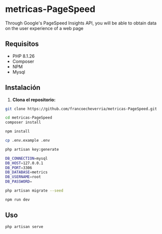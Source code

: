 # metricas-PageSpeed
Through Google's PageSpeed ​​Insights API, you will be able to obtain data on the user experience of a web page

## Requisitos

- PHP 8.1.26
- Composer
- NPM
- Mysql

## Instalación

1. **Clona el repositorio:**

```bash
git clone https://github.com/francoecheverria/metricas-PageSpeed.git

cd metricas-PageSpeed
composer install

npm install

cp .env.example .env

php artisan key:generate

DB_CONNECTION=mysql
DB_HOST=127.0.0.1
DB_PORT=3306
DB_DATABASE=metrics
DB_USERNAME=root
DB_PASSWORD=

php artisan migrate --seed

npm run dev

```

## Uso

```
php artisan serve

```
